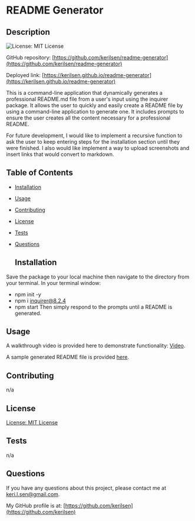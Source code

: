 # README Generator

  ## Description

  ![License: MIT License](https://img.shields.io/badge/License-MIT-yellow.svg)

  GitHub repository: [https://github.com/kerilsen/readme-generator](https://github.com/kerilsen/readme-generator)

  Deployed link: [https://kerilsen.github.io/readme-generator](https://kerilsen.github.io/readme-generator)

  This is a command-line application that dynamically generates a professional README.md file from a user's input using the inquirer package. It allows the user to quickly and easily create a README file by using a command-line application to generate one. It includes prompts to ensure the user creates all the content necessary for a professional README.

  For future development, I would like to implement a recursive function to ask the user to keep entering steps for the installation section until they were finished. I also would like implement a way to upload screenshots and insert links that would convert to markdown. 

## Table of Contents

- [Installation](#installation)
- [Usage](#usage)
- [Contributing](#contributing)
- [License](#license)
- [Tests](#tests)
- [Questions](#questions)

  ## Installation

Save the package to your local machine then navigate to the directory from your terminal.
  In your terminal window: 
  * npm init -y 
  * npm i inquirer@8.2.4
  * npm start 
  Then simply respond to the prompts until a README is generated.

  ## Usage

  A walkthrough video is provided here to demonstrate functionality: [Video](https://drive.google.com/file/d/1wbb8G5SLfiaRg6jjEyicdIT7rDeZ0k0x/view).

  A sample generated README file is provided [here](./assets/sample/README.md).

  ## Contributing

  n/a

  ## License

  [License: MIT License](https://opensource.org/licenses/MIT)

  ## Tests

  n/a

  ## Questions

  If you have any questions about this project, please contact me at keri.l.sen@gmail.com.

  My GitHub profile is at: [https://github.com/kerilsen](https://github.com/kerilsen)
